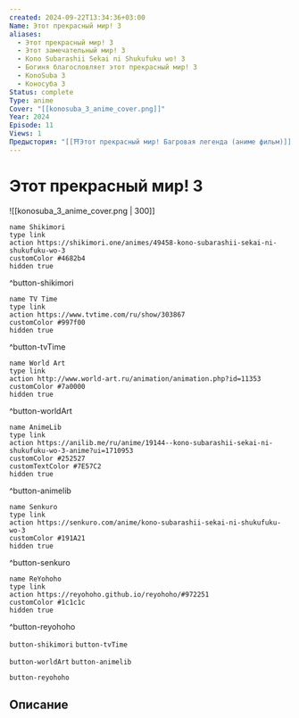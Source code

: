 ```yaml
---
created: 2024-09-22T13:34:36+03:00
Name: Этот прекрасный мир! 3
aliases:
  - Этот прекрасный мир! 3
  - Этот замечательный мир! 3
  - Kono Subarashii Sekai ni Shukufuku wo! 3
  - Богиня благословляет этот прекрасный мир! 3
  - KonoSuba 3
  - Коносуба 3
Status: complete
Type: anime
Cover: "[[konosuba_3_anime_cover.png]]"
Year: 2024
Episode: 11
Views: 1
Предыстория: "[[⛩️Этот прекрасный мир! Багровая легенда (аниме фильм)]]"
---
```


# Этот прекрасный мир! 3

![[konosuba_3_anime_cover.png | 300]]

```button
name Shikimori
type link
action https://shikimori.one/animes/49458-kono-subarashii-sekai-ni-shukufuku-wo-3
customColor #4682b4
hidden true
```
^button-shikimori

```button
name TV Time
type link
action https://www.tvtime.com/ru/show/303867
customColor #997f00
hidden true
```
^button-tvTime

```button
name World Art
type link
action http://www.world-art.ru/animation/animation.php?id=11353
customColor #7a0000
hidden true
```
^button-worldArt

```button
name AnimeLib
type link
action https://anilib.me/ru/anime/19144--kono-subarashii-sekai-ni-shukufuku-wo-3-anime?ui=1710953
customColor #252527
customTextColor #7E57C2
hidden true
```
^button-animelib

```button
name Senkuro
type link
action https://senkuro.com/anime/kono-subarashii-sekai-ni-shukufuku-wo-3
customColor #191A21
hidden true
```
^button-senkuro

```button
name ReYohoho
type link
action https://reyohoho.github.io/reyohoho/#972251
customColor #1c1c1c
hidden true
```
^button-reyohoho



`button-shikimori` `button-tvTime`

`button-worldArt` `button-animelib`

`button-reyohoho`

## Описание


